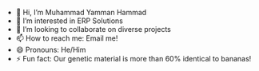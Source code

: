 - 👋 Hi, I’m Muhammad Yamman Hammad
- 👀 I’m interested in ERP Solutions
- 💞️ I’m looking to collaborate on diverse projects
- 📫 How to reach me: Email me!
- 😄 Pronouns: He/Him
- ⚡ Fun fact: Our genetic material is more than 60% identical to bananas!

<!---
yammanhammad/yammanhammad is a ✨ special ✨ repository because its `README.md` (this file) appears on your GitHub profile.
You can click the Preview link to take a look at your changes.
--->
